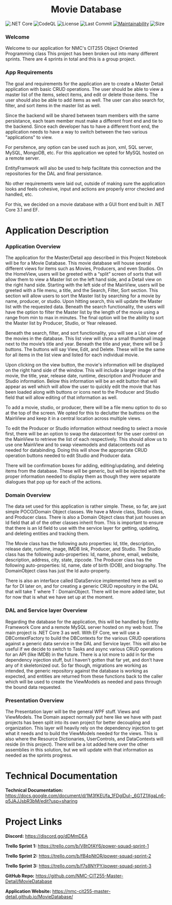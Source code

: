 <h1 align="center">Movie Database</h1>

<img align="center">![.NET Core](https://github.com/NMC-CIT255-Master-Detail/MovieDatabase/workflows/.NET%20Core/badge.svg) ![CodeQL](https://github.com/NMC-CIT255-Master-Detail/MovieDatabase/workflows/CodeQL/badge.svg?branch=master) ![License](https://img.shields.io/github/license/NMC-CIT255-Master-Detail/MovieDatabase) ![Last Commit](https://img.shields.io/github/last-commit/NMC-CIT255-Master-Detail/MovieDatabase) [![Maintainability](https://api.codeclimate.com/v1/badges/7997784fb54e779cc59a/maintainability)](https://codeclimate.com/github/NMC-CIT255-Master-Detail/MovieDatabase/maintainability) ![Size](https://img.shields.io/github/repo-size/NMC-CIT255-Master-Detail/MovieDatabase) </img>

### Welcome 

Welcome to our application for NMC's CIT255 Object Oriented Programming class
This project has been broken out into many different sprints. There are 4 sprints in total and this is a group project.

### App Requirements

The goal and requirements for the application are to create a Master Detail application with basic CRUD operations.
The user should be able to view a master list of the items, select items, and edit or delete those items.
The user should also be able to add items as well. The user can also search for, filter, and sort items in the master list as well.

Since the backend will be shared between team members with the same persistance, each team member must make a different front end and tie to the backend.
Since each developer has to have a different front end, the application needs to have a way to switch between the two various "applications" to view.

For persitence, any option can be used such as json, xml, SQL server, MySQL, MongoDB, etc. For this application we opted for MySQL hosted on a remote server.

EntityFramwork will also be used to help facilitate this connection and the repositories for the DAL and final persistance. 

No other requirements were laid out, outside of making sure the application looks and feels cohesive, input and actions are properly error checked and handled, etc.

For this, we decided on a movie database with a GUI front end built in .NET Core 3.1 and EF. 

# Application Description

### Application Overview

The application for the Master/Detail app described in this Project Notebook will be for a Movie Database. This movie database will house several different views for items such as Movies, Producers, and even Studios. On the HomeView, users will be greeted with a “split” screen of sorts that will allow them to view a Master list on the left hand side, and a Detail view on the right hand side. Starting with the left side of the MainView, users will be greeted with a file menu, a title, and the Search, Filter, Sort section. This section will allow users to sort the Master list by searching for a movie by name, producer, or studio. Upon hitting search, this will update the Master list with the requested data. Beneath the search functionality, the users will have the option to filter the Master list by the length of the movie using a range from min to max in minutes. The final option will be the ability to sort the Master list by Producer, Studio, or Year released. 

Beneath the search, filter, and sort functionality, you will see a List view of the movies in the database. This list view will show a small thumbnail image next to the movie’s title and year. Beneath the title and year, there will be 3 buttons. The buttons will say View, Edit, and Delete. These will be the same for all items in the list view and listed for each individual movie. 

Upon clicking on the view button, the movie's information will be displayed on the right hand side of the window. This will include a larger image of the movie, the title, year, release date, runtime, description and Producer and Studio information. Below this information will be an edit button that will appear as well which will allow the user to quickly edit the movie that has been loaded along with buttons or icons next to the Producer and Studio field that will allow editing of that information as well.

To add a movie, studio, or producer, there will be a file menu option to do so at the top of the screen. We opted for this to declutter the buttons on the MainView and keep it in a central location across multiple views. 

To edit the Producer or Studio information without needing to select a movie first, there will be an option to swap the datacontext for the user control on the MainView to retrieve the list of each respectively. This should allow us to use one MainView and to swap viewmodels and datacontexts out as needed for databinding. Doing this will show the appropriate CRUD operation buttons needed to edit Studio and Producer data. 

There will be confirmation boxes for adding, editing/updating, and deleting items from the database. These will be generic, but will be injected with the proper information needed to display them as though they were separate dialogues that pop up for each of the actions.

### Domain Overview

The data set used for this application is rather simple. These, so far, are just simple POCO/Domain Object classes. We have a Movie class, Studio class, and Producer class. There is also a Domain Object class that just houses an Id field that all of the other classes inherit from. This is important to ensure that there is an Id field to use with the service layer for getting, updating, and deleting entities and tracking them.

The Movie class has the following auto properties: Id, title, description, release date, runtime, image, IMDB link, Producer, and Studio. 
The Studio class has the following auto-properties: Id, name, phone, email, website, description, address, city, state, zipcode.
The Producer class has the following auto-properties: Id, name, date of birth (DOB), and biography.
The DomainObject class has just the Id auto-property.

There is also an interface called IDataService implemented here as well so far for DI later on, and for creating a generic CRUD repository in the DAL that will take T where T : DomainObject.
There will be more added later, but for now that is what we have set up at the moment. 

### DAL and Service layer Overview

Regarding the database for the application, this will be handled by Entity Framework Core and a remote MySQL server hosted on my web host. The main project is .NET Core 3 as well. With EF Core, we will use a DBContextFactory to build the DBContexts for the various CRUD operations against a generic data service in the DAL and Service layer. This will also be useful if we decide to switch to Tasks and async various CRUD operations for an API (like IMDB) in the future. There is a lot more to add in for the dependency injection stuff, but I haven’t gotten that far yet, and don’t have any of it skeletonized out. So far though, migrations are working as intended, the generic repository against the database is working as expected, and entities are returned from these functions back to the caller which will be used to create the ViewModels as needed and pass through the bound data requested. 

### Presentation Overview

The Presentation layer will be the general WPF stuff. Views and ViewModels. The Domain aspect normally put here like we have with past projects has been split into its own project for better decoupling and organization. This layer will heavily rely on the dependency injection to get what it needs and to build the ViewModels needed for the views. This is also where the Resource Dictionaries, UserControls, and DataContexts will reside (in this project). There will be a lot added here over the other assemblies in this solution, but we will update with that information as needed as the sprints progress. 

# Technical Documentation

**Technical Documentation:** https://docs.google.com/document/d/1M3fKEUfa_1FDglDul-_6GTZ1XgaLn6-p5JAJJsbR3bM/edit?usp=sharing 

# Project Links

**Discord:** https://discord.gg/dDMmDEA

**Trello Sprint 1:** https://trello.com/b/V8tOfAY6/power-squad-sprint-1

**Trello Sprint 2:** https://trello.com/b/fB4pNtOR/power-squad-sprint-2 

**Trello Sprint 3:** https://trello.com/b/f7s8NYPY/power-squad-sprint-3

**GitHub Repo:** https://github.com/NMC-CIT255-Master-Detail/MovieDatabase

**Application Website:** https://nmc-cit255-master-detail.github.io/MovieDatabase/

